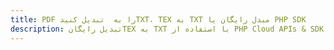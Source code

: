 ---title: PDF را به  تبدیل کنیدTXT، TEX به TXT مبدل رایگان یا PHP SDKdescription: تبدیل رایگانTEX به TXT با استفاده از PHP Cloud APIs & SDK همچنین اسناد PDF را در Cloud ایجاد، ویرایش و رندر کنید.---